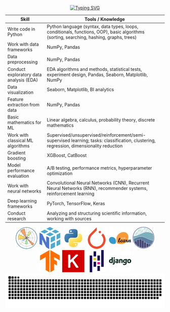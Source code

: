 <div align="center">
  
  [![Typing SVG](https://readme-typing-svg.demolab.com?font=Fira+Code&size=25&pause=1000&width=750&lines=ML-engineer+%7C+Data+Scientist++%7C+Python+developer)](https://git.io/typing-svg)
</div>

| Skill | Tools / Knowledge |
|-------|-------------------|
| Write code in Python | Python language (syntax, data types, loops, conditionals, functions, OOP), basic algorithms (sorting, searching, hashing, graphs, trees) |
| Work with data frameworks | NumPy, Pandas |
| Data preprocessing | NumPy, Pandas |
| Conduct exploratory data analysis (EDA) | EDA algorithms and methods, statistical tests, experiment design, Pandas, Seaborn, Matplotlib, NumPy |
| Data visualization | Seaborn, Matplotlib, BI analytics |
| Feature extraction from data | NumPy, Pandas |
| Basic mathematics for ML | Linear algebra, calculus, probability theory, discrete mathematics |
| Work with classical ML algorithms | Supervised/unsupervised/reinforcement/semi-supervised learning; tasks: classification, clustering, regression, dimensionality reduction |
| Gradient boosting | XGBoost, CatBoost |
| Model performance evaluation | A/B testing, performance metrics, hyperparameter optimization |
| Work with neural networks | Convolutional Neural Networks (CNN), Recurrent Neural Networks (RNN), recommender systems, reinforcement learning |
| Deep learning frameworks | PyTorch, TensorFlow, Keras |
| Conduct research | Analyzing and structuring scientific information, working with sources |
<div align="center">
  <img src="images/matplotlib.svg" alt="Matplotlib" width="70" height="70"/>
  <img src="images/numpy.svg" alt="NumPy" width="70" height="70"/>
  <img src="images/python.svg" alt="Python" width="70" height="70"/>
  <img src="images/pytorch.svg" alt="PyTorch" width="70" height="70"/>
  <img src="images/scikitlearn.svg" alt="scikit-learn" width="70" height="70"/>
  <img src="images/seaborn.svg" alt="Seaborn" width="70" height="70"/>
  <img src="images/tensorflow.svg" alt="TensorFlow" width="70" height="70"/>
  <img src="images/keras.svg" alt="Keras" width="70" height="70"/>
  <img src="images/pandas.svg" alt="Pandas" width="70" height="70"/>
  <img src="images/django.svg" alt="Django" width="70" height="70"/>
</div>

<img src="images/snake.svg">
